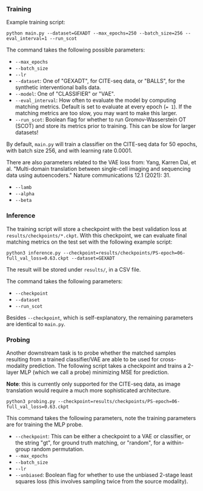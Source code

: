 ### Training

Example training script:

```
python main.py --dataset=GEXADT --max_epochs=250 --batch_size=256 --eval_interval=1 --run_scot
```

The command takes the following possible parameters:

- `--max_epochs`
- `--batch_size`
- `--lr`
- `--dataset`: One of "GEXADT", for CITE-seq data, or "BALLS", for the synthetic interventional balls data.
- `--model`: One of "CLASSIFIER" or "VAE".
- `--eval_interval`: How often to evaluate the model by computing matching metrics. Default is set to evaluate at every epoch (`= 1`). If the matching metrics are too slow, you may want to make this larger.
- `--run_scot`: Boolean flag for whether to run Gromov-Wasserstein OT (SCOT) and store its metrics prior to training. This can be slow for larger datasets!

By default, `main.py` will train a classifier on the CITE-seq data for 50 epochs, with batch size 256, and with learning rate 0.0001.  

There are also parameters related to the VAE loss from:
Yang, Karren Dai, et al. "Multi-domain translation between single-cell imaging and sequencing data using autoencoders." Nature communications 12.1 (2021): 31.

- `--lamb`
- `--alpha`
- `--beta`

### Inference

The training script will store a checkpoint with the best validation loss at `results/checkpoints/*.ckpt`. With this checkpoint, we can evaluate final matching metrics on the test set with the following example script:  

```
python3 inference.py --checkpoint=results/checkpoints/PS-epoch=06-full_val_loss=0.63.ckpt --dataset=GEXADT
```

The result will be stored under `results/`, in a CSV file.

The command takes the following parameters: 

- `--checkpoint`
- `--dataset`
- `--run_scot`

Besides `--checkpoint`, which is self-explanatory, the remaining parameters are identical to `main.py`.

### Probing

Another downstream task is to probe whether the matched samples resulting from a trained classifier/VAE are able to be used for cross-modality prediction. The following script takes a checkpoint and trains a 2-layer MLP (which we call a probe) minimizing MSE for prediction. 

__Note__: this is currently only supported for the CITE-seq data, as image translation would require a much more sophisticated architecture.

```
python3 probing.py --checkpoint=results/checkpoints/PS-epoch=06-full_val_loss=0.63.ckpt
```

This command takes the following parameters, note the training parameters are for training the MLP probe.  

- `--checkpoint`: This can be either a checkpoint to a VAE or classifier, or the string "gt", for ground truth matching, or "random", for a within-group random permutation.
- `--max_epochs`
- `--batch_size`
- `--lr`
- `--unbiased`: Boolean flag for whether to use the unbiased 2-stage least squares loss (this involves sampling twice from the source modality). 

